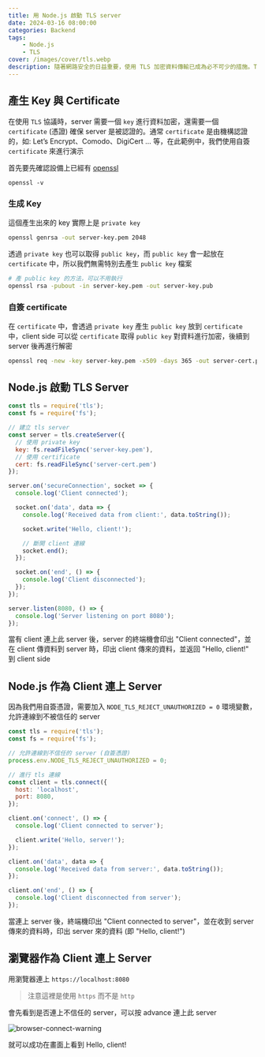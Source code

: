 ```yaml
---
title: 用 Node.js 啟動 TLS server
date: 2024-03-16 08:00:00
categories: Backend
tags:
    - Node.js
    - TLS
cover: /images/cover/tls.webp
description: 隨著網路安全的日益重要，使用 TLS 加密資料傳輸已成為必不可少的措施。TLS 是一種安全協議，可確保資料在傳輸過程中不被竊聽或篡改。本文章將以 Node.js 來建立一個 TLS Server ，並使用我們自己產生的憑證來進行示範
---
```


## 產生 Key 與 Certificate

在使用 `TLS` 協議時，server 需要一個 `key` 進行資料加密，還需要一個 `certificate` (憑證) 確保 server 是被認證的。通常 `certificate` 是由機構認證的，如: Let’s Encrypt、Comodo、DigiCert … 等，在此範例中，我們使用自簽 `certificate` 來進行演示

首先要先確認設備上已經有 [openssl](https://www.openssl.org/)

```
openssl -v
```

### 生成 Key

這個產生出來的 key 實際上是 `private key`

```Bash
openssl genrsa -out server-key.pem 2048
```

透過 `private key` 也可以取得 `public key`，而 `public key` 會一起放在 `certificate` 中，所以我們無需特別去產生 `public key` 檔案

```Bash
# 產 public key 的方法，可以不用執行
openssl rsa -pubout -in server-key.pem -out server-key.pub
```

### 自簽 certificate

在 `certificate` 中，會透過 `private key` 產生 `public key` 放到 `certificate` 中，client side 可以從 `certificate` 取得 `public key` 對資料進行加密，後續到 server 後再進行解密

```Bash
openssl req -new -key server-key.pem -x509 -days 365 -out server-cert.pem
```

## Node.js 啟動 TLS Server

```JavaScript
const tls = require('tls');
const fs = require('fs');

// 建立 tls server
const server = tls.createServer({
  // 使用 private key
  key: fs.readFileSync('server-key.pem'),
  // 使用 certificate
  cert: fs.readFileSync('server-cert.pem')
});

server.on('secureConnection', socket => {
  console.log('Client connected');

  socket.on('data', data => {
    console.log('Received data from client:', data.toString());

    socket.write('Hello, client!');

    // 斷開 client 連線
    socket.end();
  });

  socket.on('end', () => {
    console.log('Client disconnected');
  });
});

server.listen(8080, () => {
  console.log('Server listening on port 8080');
});
```

當有 client 連上此 server 後，server 的終端機會印出 "Client connected"，並在 client 傳資料到 server 時，印出 client 傳來的資料，並返回 "Hello, client!" 到 client side

## Node.js 作為 Client 連上 Server

因為我們用自簽憑證，需要加入 `NODE_TLS_REJECT_UNAUTHORIZED = 0` 環境變數，允許連線到不被信任的 server

```JavaScript
const tls = require('tls');
const fs = require('fs');

// 允許連線到不信任的 server (自簽憑證)
process.env.NODE_TLS_REJECT_UNAUTHORIZED = 0;

// 進行 tls 連線
const client = tls.connect({
  host: 'localhost',
  port: 8080,
});

client.on('connect', () => {
  console.log('Client connected to server');

  client.write('Hello, server!');
});

client.on('data', data => {
  console.log('Received data from server:', data.toString());
});

client.on('end', () => {
  console.log('Client disconnected from server');
});
```

當連上 server 後，終端機印出 "Client connected to server"，並在收到 server 傳來的資料時，印出 server 來的資料 (即 "Hello, client!")

## 瀏覽器作為 Client 連上 Server

用瀏覽器連上 `https://localhost:8080`

> 注意這裡是使用 `https` 而不是 `http`

會先看到是否連上不信任的 server，可以按 advance 連上此 server

![browser-connect-warning](/images/posts/tls-server-by-nodejs/browser-connect-warning.webp)

就可以成功在畫面上看到 Hello, client!